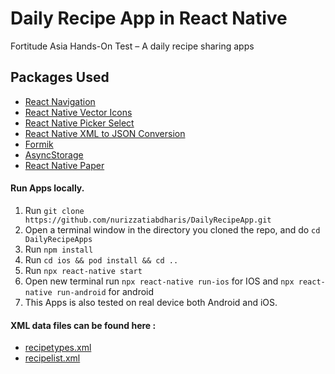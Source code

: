 # Daily Recipe App in React Native

Fortitude Asia Hands-On Test – A daily recipe sharing apps 

## Packages Used
- [React Navigation](https://reactnavigation.org/)
- [React Native Vector Icons](https://github.com/oblador/react-native-vector-icons)
- [React Native Picker Select](https://github.com/lawnstarter/react-native-picker-select)
- [React Native XML to JSON Conversion](https://www.npmjs.com/package/react-native-xml2js)
- [Formik](https://formik.org/)
- [AsyncStorage](https://react-native-async-storage.github.io/async-storage/docs/install/)
- [React Native Paper](https://callstack.github.io/react-native-paper/)


#### Run Apps locally.

1. Run `git clone https://github.com/nurizzatiabdharis/DailyRecipeApp.git`
2. Open a terminal window in the directory you cloned the repo, and do `cd DailyRecipeApps`
3. Run `npm install`
4. Run `cd ios && pod install && cd ..`
5. Run `npx react-native start`
6. Open new terminal run `npx react-native run-ios` for IOS and `npx react-native run-android` for android
7. This Apps is also tested on real device both Android and iOS.

#### XML data files can be found here :
- [recipetypes.xml](https://gist.github.com/nurizzatiabdharis/be208f776aa6f68493ec5125ff0bc79f/)
- [recipelist.xml](https://gist.github.com/nurizzatiabdharis/b1cddb9d13766f9d36a1c3f31801eada)